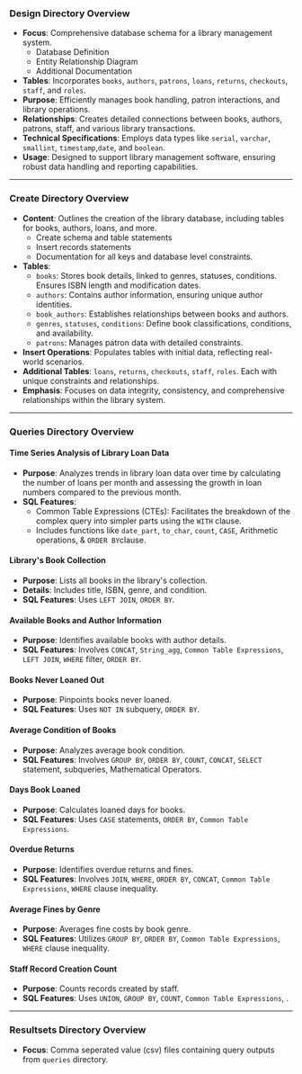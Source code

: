

### Design Directory Overview

- **Focus**: Comprehensive database schema for a library management system.
    - Database Definition
    - Entity Relationship Diagram
    - Additional Documentation
- **Tables**: Incorporates `books`, `authors`, `patrons`, `loans`, `returns`, `checkouts`, `staff`, and `roles`.
- **Purpose**: Efficiently manages book handling, patron interactions, and library operations.
- **Relationships**: Creates detailed connections between books, authors, patrons, staff, and various library transactions.
- **Technical Specifications**: Employs data types like `serial`, `varchar`, `smallint`, `timestamp`,`date`, and `boolean`.
- **Usage**: Designed to support library management software, ensuring robust data handling and reporting capabilities.

---

### Create Directory Overview

- **Content**: Outlines the creation of the library database, including tables for books, authors, loans, and more.
    - Create schema and table statements
    - Insert records statements
    - Documentation for all keys and database level constraints.     
- **Tables**: 
  - `books`: Stores book details, linked to genres, statuses, conditions. Ensures ISBN length and modification dates.
  - `authors`: Contains author information, ensuring unique author identities.
  - `book_authors`: Establishes relationships between books and authors.
  - `genres`, `statuses`, `conditions`: Define book classifications, conditions, and availability.
  - `patrons`: Manages patron data with detailed constraints.
- **Insert Operations**: Populates tables with initial data, reflecting real-world scenarios.
- **Additional Tables**: `loans`, `returns`, `checkouts`, `staff`, `roles`. Each with unique constraints and relationships.
- **Emphasis**: Focuses on data integrity, consistency, and comprehensive relationships within the library system.

---

### Queries Directory Overview

#### Time Series Analysis of Library Loan Data
- **Purpose**: Analyzes trends in library loan data over time by calculating the number of loans per month and assessing the growth in loan numbers compared to the previous month.
- **SQL Features**: 
  - Common Table Expressions (CTEs): Facilitates the breakdown of the complex query into simpler parts using the `WITH` clause.
  - Includes functions like `date_part`, `to_char`, `count`, `CASE`, Arithmetic operations, & `ORDER BY`clause. 

#### Library's Book Collection
- **Purpose**: Lists all books in the library's collection.
- **Details**: Includes title, ISBN, genre, and condition.
- **SQL Features**: Uses `LEFT JOIN`, `ORDER BY`.

#### Available Books and Author Information
- **Purpose**: Identifies available books with author details.
- **SQL Features**: Involves `CONCAT`, `String_agg`, `Common Table Expressions`, `LEFT JOIN`, `WHERE` filter, `ORDER BY`.

#### Books Never Loaned Out
- **Purpose**: Pinpoints books never loaned.
- **SQL Features**: Uses `NOT IN` subquery, `ORDER BY`.

#### Average Condition of Books
- **Purpose**: Analyzes average book condition.
- **SQL Features**: Involves `GROUP BY`, `ORDER BY`, `COUNT`, `CONCAT`, `SELECT` statement, subqueries, Mathematical Operators.

#### Days Book Loaned
- **Purpose**: Calculates loaned days for books.
- **SQL Features**: Uses `CASE` statements, `ORDER BY`, `Common Table Expressions`.

#### Overdue Returns
- **Purpose**: Identifies overdue returns and fines.
- **SQL Features**: Involves `JOIN`, `WHERE`, `ORDER BY`, `CONCAT`, `Common Table Expressions`, `WHERE` clause inequality.

#### Average Fines by Genre
- **Purpose**: Averages fine costs by book genre.
- **SQL Features**: Utilizes `GROUP BY`, `ORDER BY`, `Common Table Expressions`, `WHERE` clause inequality.

#### Staff Record Creation Count
- **Purpose**: Counts records created by staff.
- **SQL Features**: Uses `UNION`, `GROUP BY`, `COUNT`, `Common Table Expressions`, .

---

### Resultsets Directory Overview

- **Focus**: Comma seperated value (csv) files containing query outputs from `queries` directory.

